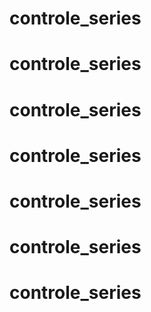 # controle_series
# controle_series
# controle_series
# controle_series
# controle_series
# controle_series
# controle_series
